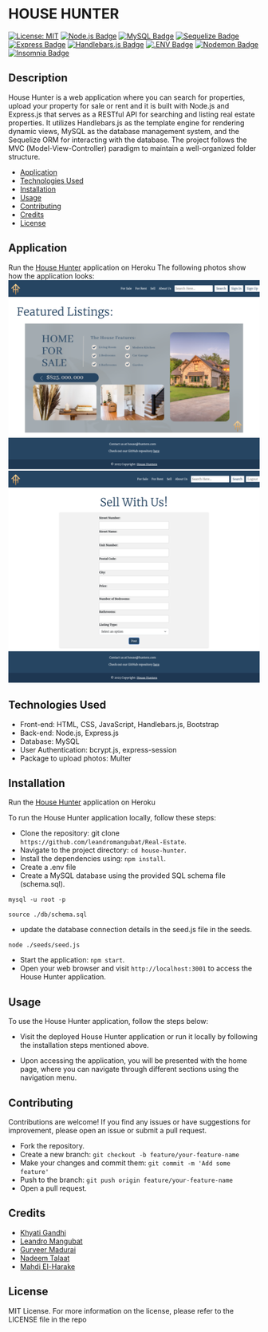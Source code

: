 # HOUSE HUNTER</br>

[![License: MIT](https://img.shields.io/badge/License-MIT-yellow.svg)](https://opensource.org/licenses/MIT)
[![Node.js Badge](https://img.shields.io/badge/Node.js-393?logo=nodedotjs&logoColor=fff&style=flat)](https://nodejs.org/en)
[![MySQL Badge](https://img.shields.io/badge/MySQL-4479A1?logo=mysql&logoColor=fff&style=flat)](https://www.npmjs.com/package/mysql2)
[![Sequelize Badge](https://img.shields.io/badge/Sequelize-52B0E7?logo=sequelize&logoColor=fff&style=flat)](https://sequelize.org/docs/v6/)
[![Express Badge](https://img.shields.io/badge/Express-000?logo=express&logoColor=fff&style=flat)](https://expressjs.com/)
[![Handlebars.js Badge](https://img.shields.io/badge/Handlebars.js-000?logo=handlebarsdotjs&logoColor=fff&style=flat)](https://www.npmjs.com/package/express-handlebars)
[![.ENV Badge](https://img.shields.io/badge/.ENV-ECD53F?logo=dotenv&logoColor=000&style=flat)](https://www.npmjs.com/package/dotenv)
[![Nodemon Badge](https://img.shields.io/badge/Nodemon-76D04B?logo=nodemon&logoColor=fff&style=flat)](https://nodemon.io/)
[![Insomnia Badge](https://img.shields.io/badge/Insomnia-4000BF?logo=insomnia&logoColor=fff&style=flat)](https://insomnia.rest/)

## Description

House Hunter is a web application where you can search for properties, upload your property for sale or rent and it is built with Node.js and Express.js that serves as a RESTful API for searching and listing real estate properties. It utilizes Handlebars.js as the template engine for rendering dynamic views, MySQL as the database management system, and the Sequelize ORM for interacting with the database. The project follows the MVC (Model-View-Controller) paradigm to maintain a well-organized folder structure. </br>

- [Application](#Application)
- [Technologies Used](#TechnologiesUsed)
- [Installation](#Installation)
- [Usage](#usage)
- [Contributing](#Contributing)
- [Credits](#credits)
- [License](#license)

## Application

Run the [House Hunter](https://immense-woodland-75023-12b9f87d1bf1.herokuapp.com/) application on Heroku
The following photos show how the application looks:
![Alt text](./public/images/HouseHunter1.png)
![Alt text](./public/images/HouseHunter%20Signup.png)

## Technologies Used

- Front-end: HTML, CSS, JavaScript, Handlebars.js, Bootstrap
- Back-end: Node.js, Express.js
- Database: MySQL
- User Authentication: bcrypt.js, express-session
- Package to upload photos: Multer

## Installation

Run the [House Hunter](https://immense-woodland-75023-12b9f87d1bf1.herokuapp.com/) application on Heroku

To run the House Hunter application locally, follow these steps:

- Clone the repository: git clone `https://github.com/leandromangubat/Real-Estate`.
- Navigate to the project directory: `cd house-hunter`.
- Install the dependencies using: `npm install`.
- Create a .env file
- Create a MySQL database using the provided SQL schema file (schema.sql).

```
mysql -u root -p
```

```
source ./db/schema.sql
```

- update the database connection details in the seed.js file in the seeds.

```
node ./seeds/seed.js
```

- Start the application: `npm start`.
- Open your web browser and visit `http://localhost:3001` to access the House Hunter application.

## Usage

To use the House Hunter application, follow the steps below:

- Visit the deployed House Hunter application or run it locally by following the installation steps mentioned above.

- Upon accessing the application, you will be presented with the home page, where you can navigate through different sections using the navigation menu.

## Contributing

Contributions are welcome! If you find any issues or have suggestions for improvement, please open an issue or submit a pull request.

- Fork the repository.
- Create a new branch: `git checkout -b feature/your-feature-name`
- Make your changes and commit them: `git commit -m 'Add some feature'`
- Push to the branch: `git push origin feature/your-feature-name`
- Open a pull request.

## Credits

- [Khyati Gandhi](https://github.com/thekhyatigandhi)
- [Leandro Mangubat](https://github.com/leandromangubat)
- [Gurveer Madurai](https://github.com/gurverm)
- [Nadeem Talaat](https://github.com/NadeemTalaat)
- [Mahdi El-Harake](https://github.com/mahdi83777)

## License

MIT License.
For more information on the license, please refer to the LICENSE file in the repo
